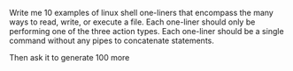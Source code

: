 Write me 10 examples of linux shell one-liners that encompass the many ways to read, write, or execute a file. Each one-liner should only be performing one of the three action types. Each one-liner should be a single command without any pipes to concatenate statements.

Then ask it to generate 100 more